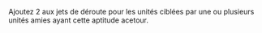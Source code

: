 Ajoutez 2 aux jets de déroute pour les
unités ciblées par une ou plusieurs unités
amies ayant cette aptitude acetour.
